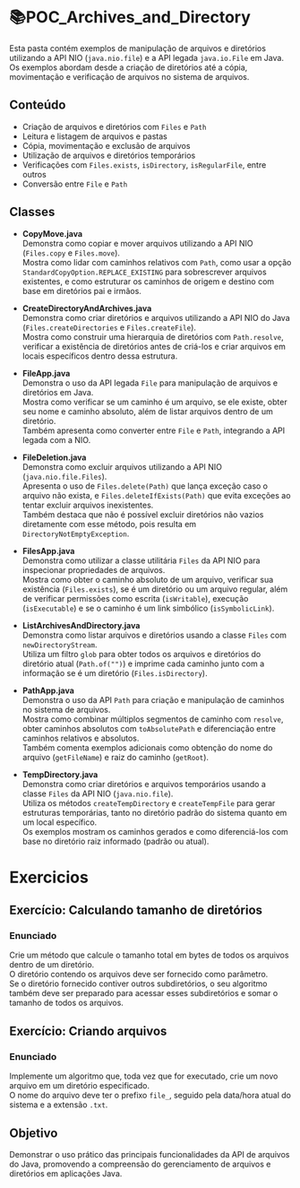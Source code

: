 # 📚POC_Archives_and_Directory

Esta pasta contém exemplos de manipulação de arquivos e diretórios utilizando a API NIO (`java.nio.file`) e a API legada `java.io.File` em Java. Os exemplos abordam desde a criação de diretórios até a cópia, movimentação e verificação de arquivos no sistema de arquivos.

## Conteúdo

- Criação de arquivos e diretórios com `Files` e `Path`
- Leitura e listagem de arquivos e pastas
- Cópia, movimentação e exclusão de arquivos
- Utilização de arquivos e diretórios temporários
- Verificações com `Files.exists`, `isDirectory`, `isRegularFile`, entre outros
- Conversão entre `File` e `Path`

## Classes
- **CopyMove.java**  
  Demonstra como copiar e mover arquivos utilizando a API NIO (`Files.copy` e `Files.move`).  
  Mostra como lidar com caminhos relativos com `Path`, como usar a opção `StandardCopyOption.REPLACE_EXISTING` para sobrescrever arquivos existentes, e como estruturar os caminhos de origem e destino com base em diretórios pai e irmãos.

- **CreateDirectoryAndArchives.java**  
  Demonstra como criar diretórios e arquivos utilizando a API NIO do Java (`Files.createDirectories` e `Files.createFile`).  
  Mostra como construir uma hierarquia de diretórios com `Path.resolve`, verificar a existência de diretórios antes de criá-los e criar arquivos em locais específicos dentro dessa estrutura.

- **FileApp.java**  
  Demonstra o uso da API legada `File` para manipulação de arquivos e diretórios em Java.  
  Mostra como verificar se um caminho é um arquivo, se ele existe, obter seu nome e caminho absoluto, além de listar arquivos dentro de um diretório.  
  Também apresenta como converter entre `File` e `Path`, integrando a API legada com a NIO.

- **FileDeletion.java**  
  Demonstra como excluir arquivos utilizando a API NIO (`java.nio.file.Files`).  
  Apresenta o uso de `Files.delete(Path)` que lança exceção caso o arquivo não exista, e `Files.deleteIfExists(Path)` que evita exceções ao tentar excluir arquivos inexistentes.  
  Também destaca que não é possível excluir diretórios não vazios diretamente com esse método, pois resulta em `DirectoryNotEmptyException`.

- **FilesApp.java**  
  Demonstra como utilizar a classe utilitária `Files` da API NIO para inspecionar propriedades de arquivos.  
  Mostra como obter o caminho absoluto de um arquivo, verificar sua existência (`Files.exists`), se é um diretório ou um arquivo regular, além de verificar permissões como escrita (`isWritable`), execução (`isExecutable`) e se o caminho é um link simbólico (`isSymbolicLink`).

- **ListArchivesAndDirectory.java**  
  Demonstra como listar arquivos e diretórios usando a classe `Files` com `newDirectoryStream`.  
  Utiliza um filtro `glob` para obter todos os arquivos e diretórios do diretório atual (`Path.of("")`) e imprime cada caminho junto com a informação se é um diretório (`Files.isDirectory`).

- **PathApp.java**  
  Demonstra o uso da API `Path` para criação e manipulação de caminhos no sistema de arquivos.  
  Mostra como combinar múltiplos segmentos de caminho com `resolve`, obter caminhos absolutos com `toAbsolutePath` e diferenciação entre caminhos relativos e absolutos.  
  Também comenta exemplos adicionais como obtenção do nome do arquivo (`getFileName`) e raiz do caminho (`getRoot`).

- **TempDirectory.java**  
  Demonstra como criar diretórios e arquivos temporários usando a classe `Files` da API NIO (`java.nio.file`).  
  Utiliza os métodos `createTempDirectory` e `createTempFile` para gerar estruturas temporárias, tanto no diretório padrão do sistema quanto em um local específico.  
  Os exemplos mostram os caminhos gerados e como diferenciá-los com base no diretório raiz informado (padrão ou atual).

# Exercicios
## Exercício: Calculando tamanho de diretórios

### Enunciado 
Crie um método que calcule o tamanho total em bytes de todos os arquivos dentro de um diretório.  
O diretório contendo os arquivos deve ser fornecido como parâmetro.  
Se o diretório fornecido contiver outros subdiretórios, o seu algoritmo também deve ser preparado para acessar esses subdiretórios e somar o tamanho de todos os arquivos.

## Exercício: Criando arquivos 

### Enunciado
Implemente um algoritmo que, toda vez que for executado, crie um novo arquivo em um diretório especificado.  
O nome do arquivo deve ter o prefixo `file_`, seguido pela data/hora atual do sistema e a extensão `.txt`.

## Objetivo

Demonstrar o uso prático das principais funcionalidades da API de arquivos do Java, promovendo a compreensão do gerenciamento de arquivos e diretórios em aplicações Java.

